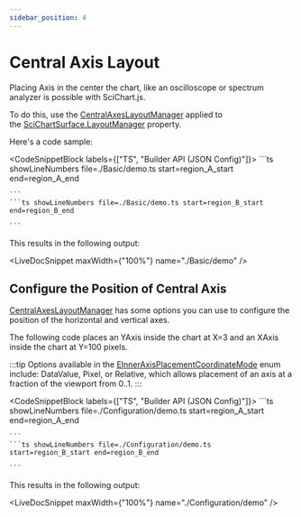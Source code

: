 ```yaml
---
sidebar_position: 4
---
```


# Central Axis Layout

Placing Axis in the center the chart, like an oscilloscope or spectrum analyzer is possible with SciChart.js.

To do this, use the [CentralAxesLayoutManager](https://scichart.com/documentation/js/current/typedoc/classes/centralaxeslayoutmanager.html) applied to the [SciChartSurface.LayoutManager](https://scichart.com/documentation/js/current/typedoc/classes/scichartsurface.html#layoutmanager) property.

Here's a code sample:

<CodeSnippetBlock labels={["TS", "Builder API (JSON Config)"]}>
    ```ts showLineNumbers file=./Basic/demo.ts start=region_A_start end=region_A_end

    ```
    ```ts showLineNumbers file=./Basic/demo.ts start=region_B_start end=region_B_end

    ```

</CodeSnippetBlock>

This results in the following output:

<LiveDocSnippet maxWidth={"100%"} name="./Basic/demo" />

Configure the Position of Central Axis
--------------------------------------

[CentralAxesLayoutManager](https://scichart.com/documentation/js/current/typedoc/classes/centralaxeslayoutmanager.html) has some options you can use to configure the position of the horizontal and vertical axes.

The following code places an YAxis inside the chart at X=3 and an XAxis inside the chart at Y=100 pixels.

:::tip
Options available in the [EInnerAxisPlacementCoordinateMode](https://scichart.com/documentation/js/current/typedoc/enums/einneraxisplacementcoordinatemode.html) enum include: DataValue, Pixel, or Relative, which allows placement of an axis at a fraction of the viewport from 0..1.
:::

<CodeSnippetBlock labels={["TS", "Builder API (JSON Config)"]}>
    ```ts showLineNumbers file=./Configuration/demo.ts start=region_A_start end=region_A_end

    ```
    ```ts showLineNumbers file=./Configuration/demo.ts start=region_B_start end=region_B_end

    ```

</CodeSnippetBlock>

This results in the following output:

<LiveDocSnippet maxWidth={"100%"} name="./Configuration/demo" />
